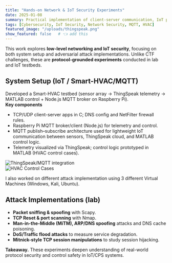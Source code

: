 ```yaml
---
title: "Hands-on Network & IoT Security Experiments"
date: 2025-01-08
summary: Practical implementation of client-server communication, IoT protocols, and classical network attacks to study CPS and IoT vulnerabilities.
tags: [Cybersecurity, IoT Security, Network Security, MQTT, HVAC]
featured_image: "/uploads/thingspeak.png"
show_featured: false   # 👈 add this
---
```


This work explores **low-level networking and IoT security**, focusing on both system setup and adversarial attack implementations. Unlike CTF challenges, these are **protocol-grounded experiments** conducted in lab and IoT testbeds.

## System Setup (IoT / Smart-HVAC/MQTT)
Developed a Smart-HVAC testbed (sensor array → ThingSpeak telemetry → MATLAB control + Node.js MQTT broker on Raspberry Pi).  
**Key components**
- TCP/UDP client-server apps in C; DNS config and NetFilter firewall rules.  
- Raspberry Pi MQTT broker/client (Node.js) for telemetry and control.  
- MQTT publish–subscribe architecture used for lightweight IoT communication between sensors, ThingSpeak cloud, and MATLAB control logic.  
- Telemetry visualized via ThingSpeak; control logic prototyped in MATLAB (HVAC control cases).  
  

![ThingSpeak/MQTT integration](/uploads/thingspeak.png)  
![HVAC Control Cases](/uploads/HVAC_Table.png)  

I also worked on different attack implementation using 3 different Virtual Machines (Windows, Kali, Ubuntu).
## Attack Implementations (lab)
- **Packet sniffing & spoofing** with Scapy.  
- **TCP Reset & port scanning** with Nmap.  
- **Man-in-the-Middle (MiTM), ARP/DNS spoofing** attacks and DNS cache poisoning.  
- **DoS/Traffic flood attacks** to measure service degradation.  
- **Mitnick-style TCP session manipulations** to study session hijacking.  
 

**Takeaway.** These experiments deepen understanding of real-world protocol security and control safety in IoT/CPS systems.
